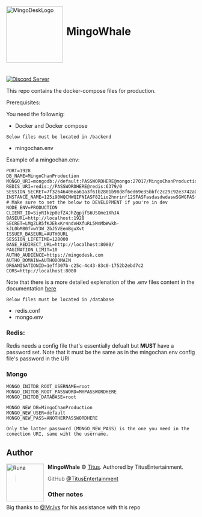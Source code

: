 <img width="150" height="150" align="left" style="float: left; margin: 0 10px 0 0;" alt="MingoDeskLogo" src="https://avatars.githubusercontent.com/u/77510075?s=200&v=4">

<h1 style="margin-top:50px">MingoWhale</h1>
<br />
<br />
<br />
<br />

[![Discord Server](https://canary.discord.com/api/guilds/799726621455417374/embed.png)](https://discord.gg/Rr5hGZs)

This repo contains the docker-compose files for production.

Prerequisites:

You need the follownig:

- Docker and Docker compose

`Below files must be located in /backend`

- mingochan.env

Example of a mingochan.env:

```.env
PORT=1928
DB_NAME=MingoChanProduction
MONGO_URI=mongodb://default:PASSWORDHERE@mongo:27017/MingoChanProduction
REDIS_URI=redis://PASSWORDHERE@redis:6379/0
SESSION_SECRET=7f32646406ea61a3f61b2801b98d8f6ed69e35bbfc2c29c92e3742a0e25f8b2f
INSTANCE_NAME=125i90WQCNWQIFNIASF821io2hnrinf12SFASFasdasdwdaswSGWGFASf
# Make sure to set the below to DEVELOPMENT if you're in dev
NODE_ENV=PRODUCTION
CLIENT_ID=SiyRIkzp0efZ4JhZgpjfS6USOme1XhJA
BASEURL=http://localhost:1928
SECRET=LMgZLR5fKJEkxKr4ndvHXfuRL5MnMbWwkh-kJL0bM80fvwY3W_2bJ5VEemBguXvt
ISSUER_BASEURL=AUTH0URL
SESSION_LIFETIME=128000
BASE_REDIRECT_URL=http://localhost:8080/
PAGINATION_LIMIT=10
AUTH0_AUDIENCE=https://mingodesk.com
AUTH0_DOMAIN=AUTH0DOMAIN
ORGANISATIONID=1eff307b-c25c-4c43-83c0-1752b2ebd7c2
CORS=http://localhost:8080
```

Note that there is a more detailed explenation of the .env files content in the documentation [here](https://github.com/MingoDesk/MingoChan/blob/master/docs/readme.md#stuff-needed-to-run-the-application)

`Below files must be located in /database`

- redis.conf
- mongo.env

### Redis:

Redis needs a config file that's essentially defualt but **MUST** have a password set. Note that it must be the same as in the mingochan.env config file's password in the URI

### Mongo

```env
MONGO_INITDB_ROOT_USERNAME=root
MONGO_INITDB_ROOT_PASSWORD=MYPASSWORDHERE
MONGO_INITDB_DATABASE=root

MONGO_NEW_DB=MingoChanProduction
MONGO_NEW_USER=default
MONGO_NEW_PASS=ANOTHERPASSWORDHERE
```

`Only the latter password (MONGO_NEW_PASS) is the one you need in the conection URI, same wiht the username.`

## Author

<img src="https://avatars.githubusercontent.com/u/16852656?v=4" width="100" height="100" align="left" style="float: left; margin: 0 10px 0 0;" alt="Runa" >

**MingoWhale** © [Titus](https://github.com/TitusEntertainment).
Authored by TitusEntertainment.

> GitHub [@TitusEntertainment](https://github.com/TitusEntertainment)

### Other notes

Big thanks to [@MrJvs](https://github.com/MrJvs) for his assistance with this repo
